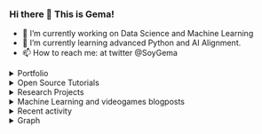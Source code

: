 ### Hi there 👋 This is Gema!

- 🔭 I’m currently working on Data Science and Machine Learning
- 🌱 I’m currently learning advanced Python and AI Alignment.
- 📫 How to reach me: at twitter @SoyGema

<details>

<summary>Portfolio</summary>


+[Dice Game Probability exercise](https://github.com/SoyGema/Portfolio/blob/main/DataExploration/Dice_Game_Probability.ipynb) In this exercise you can see more about how I structure code and solve some probabilistic questions taking into account a Dice-Game. Find the challenge description [here](https://github.com/SoyGema/Portfolio/blob/main/DataExploration/README.md) and code above.

+[Data Exploration Squirrels Dataset](https://github.com/SoyGema/Portfolio/blob/main/DataExploration/Exploratory%20Analysis.ipynb) General Data Science exploration : In this exercise you can see more about how I think from an analytical perspective and which tools I use for data exploration.

</details>

<details>

<summary>Open Source Tutorials</summary>


+[StarCraft 2 Codelab](https://soygema.github.io/starcraftII_machine_learning/#0) In this project I've created a codelab to share with the community some of the machine learning fundamentals I've learnt about open source research with StarCraft 2 DeepMind project.

+[Satellite orbit prediction with DVC VSCode Open Source extension](https://github.com/iterative/VSCode-DVC-Workshop) Workshop given at PyDayBCN 2022. In this workshop we predict kinematic orbit for 600 Satellites making machine learning experiments with Multioutput Random Forest Regressor.  

</details>

<details>

<summary>Research Projects</summary>

+[NeuRIPS 2020](https://cupdf.com/document/benchmarking-imitation-and-reinforcement-learning-for-.html?page=1) Participation in NeuRIPS 2020 Workshop WordPlay: When language meets games with the videogame Mempathy. This projects benchmarks some experiments with Imitation and Reinforcement Learning in language oriented games.

+[ICML 2021](https://docs.google.com/presentation/d/1iATyd80yYMKoV-WPzV0_hYntYbpwvlZS/edit?usp=sharing&ouid=109726716116488916327&rtpof=true&sd=true) Poster session in WiML Unworkshop. 

+[AI Alignment BlueDot 2024](https://docs.google.com/document/d/1I0PSGQzjE7XYgp2RK7zeijA3fGBJ80TQMMMU-SMo7Uk/edit#heading=h.2wdwcpm0haf3) Final Multiagent Reinforcement Learning exercise for BlueDot AI Alignment Technical course.

+[NeuRIPS 2024](https://github.com/SoyGema/concordia_contest_neurips_2024) Participation in NeuRIPS 2024 Concordia Contest: Top participant. Agent ranked 14/890 . Elo score 1497 

</details>

<details>

<summary>Machine Learning and videogames blogposts</summary>


+[StarCraft II Unplugged](https://medium.com/p/1c9192fc03b) BlogPost about latest developments released by Deepmind at NeuRIPS2021 DRL workshop. It includes figures and videos made to interpret and communicate papers results.

+[Interactive Narrative control : safety and aligment of language agents](https://medium.com/p/2be8eb7636a9) Technical blogpost article about PPLM research implementation for Mempathy.

</details>

<details>

<summary>Recent activity</summary>

<!--START_SECTION:activity-->

53. Comment on issue [#4919](https://github.com/iterative/dvc.org/issues/4919)
54. Comment on PR [#9606](https://github.com/iterative/dvc/pull/9606#issuecomment-1773055937)
55. Read OSS [paper](https://arxiv.org/pdf/2311.16989.pdf)
56. Comment issue [#1493](https://github.com/ydataai/ydata-profiling/issues/1493#issuecomment-1839773478)
57. Comment isue [#5104](https://github.com/iterative/vscode-dvc/issues/5104)
58. Read OSINT [paper](https://link.springer.com/article/10.1007/s10462-023-10454-y)
59. Read AI OSS [paper](https://papers.ssrn.com/sol3/papers.cfm?abstract_id=4596436)

   
   
Historical activity can be found [here](https://github.com/SoyGema/OSS_activity/tree/main)
   
</details>   
<!--END_SECTION:activity-->

<details> 
<summary>Graph</summary>   
   
![](./profile-3d-contrib/profile-night-green.svg)

</details> 
